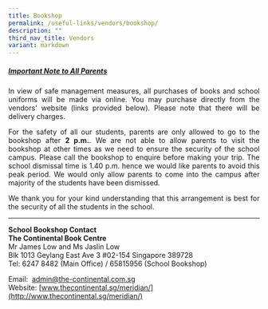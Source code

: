 ```yaml
---
title: Bookshop
permalink: /useful-links/vendors/bookshop/
description: ""
third_nav_title: Vendors
variant: markdown
---
```

<h5><u>Important Note to All Parents</u></h5>

<p align="justify">In view of safe management measures, all purchases of books and school uniforms will be made via online. You may purchase directly from the vendors' website (links provided below). Please note that there will be delivery charges.</p>

<p align="justify">For the safety of all our students, parents are only allowed to go to the bookshop&nbsp;after <b>2 p.m.</b>. We are not able to allow parents to visit the bookshop at other times as we need to ensure the security of the school campus. Please call the bookshop to enquire before making your trip. The school dismissal time is 1.40 p.m. hence we would like parents to avoid this peak period. We would only allow parents to come into the campus after majority of the students have been dismissed.</p>

<p align="justify">We thank you for your kind understanding that this arrangement is best for the security of all the students in the school.</p>

<hr>

**School Bookshop Contact**<br>
**The Continental Book Centre**<br>
Mr James Low and Ms Jaslin Low<br>
Blk 1013 Geylang East Ave 3 #02-154 Singapore 389728<br>
Tel: 6247 8482 (Main Office) / 65815956 (School Bookshop)<br>

Email:&nbsp;&nbsp;[admin@the-continental.com.sg](mailto:admin@the-continental.com.sg)  
Website:&nbsp;[www.thecontinental.sg/meridian/](http://www.thecontinental.sg/meridian/)